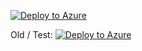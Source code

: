 [![Deploy to Azure](https://aka.ms/deploytoazurebutton)](https://portal.azure.com/#create/Microsoft.Template/uri/https%3A%2F%2Fraw.githubusercontent.com%2FIT-sure%2FAzure-Templates%2Fmain%2Fcmcs-vm%2Fcmcs-4.6-vm-deployment.json)


Old / Test: [![Deploy to Azure](https://aka.ms/deploytoazurebutton)](https://portal.azure.com/#create/Microsoft.Template/uri/https%3A%2F%2Fraw.githubusercontent.com%2FIT-sure%2FAzure-Templates%2Fmain%2Fcmcs-vm%2Fcmcs-4.6-vm-deployment.json/createUIDefinitionUri/https%3A%2F%2Fraw.githubusercontent.com%2FIT-sure%2FAzure-Templates%2Fmain%2Fcmcs-vm%2FCreateUIDef.json)
